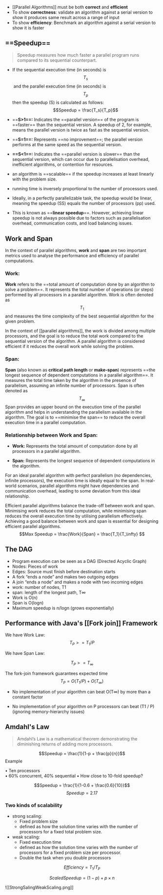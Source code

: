 - [[Parallel Algorithms]] must be both **correct** and **efficient**
- To show **correctness**: validate an algorithm against a serial version to show it produces same result across a range of input
- To show **efficiency**: Benchmark an algorithm against a serial version to show it is faster

## ==Speedup==

>Speedup measures how much faster a parallel program runs compared to its sequential counterpart.

- If the sequential execution time (in seconds) is $$T_s$$​ and the parallel execution time (in seconds) is $$T_p$$​then the speedup (S) is calculated as follows:
$$Speedup = \frac{T_s}{T_p}$$
- ==**S>1==:** Indicates the ==parallel version== of the program is ==faster== than the sequential version. A speedup of 2, for example, means the parallel version is twice as fast as the sequential version.
    
- ==**S=1==:** Represents ==no improvement==; the parallel version performs at the same speed as the sequential version.
    
- **==S<1==:** Indicates the ==parallel version is slower== than the sequential version, which can occur due to parallelisation overhead, inefficient algorithms, or contention for resources.

- an algorithm is ==scalable== if the speedup increases at least linearly with the problem size.
- running time is inversely proportional to the number of processors used.

- Ideally, in a perfectly parallelizable task, the speedup would be linear, meaning the speedup (SS) equals the number of processors (pp) used. 

- This is known as ==**linear speedup**==. However, achieving linear speedup is not always possible due to factors such as parallelisation overhead, communication costs, and load balancing issues.

## Work and Span

In the context of parallel algorithms, **work** and **span** are two important metrics used to analyse the performance and efficiency of parallel computations.

### Work:

**Work** refers to the ==total amount of computation done by an algorithm to solve a problem==. It represents the total number of operations (or steps) performed by all processors in a parallel algorithm. Work is often denoted as $$T_1$$ and measures the time complexity of the best sequential algorithm for the given problem.

In the context of [[parallel algorithms]], the work is divided among multiple processors, and the goal is to reduce the total work compared to the sequential version of the algorithm. A parallel algorithm is considered efficient if it reduces the overall work while solving the problem.

### Span:

**Span** (also known as **critical path length** or **make-span**) represents ==the longest sequence of dependent computations in a parallel algorithm==. It measures the total time taken by the algorithm in the presence of parallelism, assuming an infinite number of processors. Span is often denoted as $$T_\infty$$
Span provides an upper bound on the execution time of the parallel algorithm and helps in understanding the parallelism available in the algorithm. The goal is to ==minimise the span== to reduce the overall execution time in a parallel computation.

### Relationship between Work and Span:

- **Work:** Represents the total amount of computation done by all processors in a parallel algorithm.
  
- **Span:** Represents the longest sequence of dependent computations in the algorithm.

For an ideal parallel algorithm with perfect parallelism (no dependencies, infinite processors), the execution time is ideally equal to the span. In real-world scenarios, parallel algorithms might have dependencies and communication overhead, leading to some deviation from this ideal relationship.

Efficient parallel algorithms balance the trade-off between work and span. Minimising work reduces the total computation, while minimising span reduces the overall execution time by utilising parallelism effectively. Achieving a good balance between work and span is essential for designing efficient parallel algorithms.
$$Max Speedup = \frac{Work}{Span} = \frac{T_1}{T_\infty} 
$$
## The DAG

- Program execution can be seen as a DAG (Directed Acyclic Graph)
- Nodes: Pieces of work  
- Edges: Source must finish before destination starts
- A fork “ends a node” and makes two outgoing edges
- A join “ends a node” and makes a node with two incoming edges
- work: number of nodes, T1
- span: length of the longest path, T∞ 
- Work is O(n)  
- Span is O(logn)  
- Maximum speedup is n/logn (grows exponentially)

## Performance with Java's [[Fork join]] Framework

We have Work Law:
$$
T_P>=T_1 /P
$$

We have Span Law:

$$
T_P >= T_\infty
$$


The fork-join framework guarantees expected time
$$T_P =O(T_1 /P)+O(T_\infty)$$

- No implementation of your algorithm can beat O(T∞) by more than a constant factor

- No implementation of your algorithm on P processors can beat (T1 / P) (ignoring memory-hierarchy issues)

## Amdahl's Law

>Amdahl’s Law is a mathematical theorem demonstrating the diminishing returns of adding more processors.

$$Speedup = \frac{1}{1-p + \frac{p}{n}}$$
Example

• Ten processors  
• 60% concurrent, 40% sequential • How close to 10-fold speedup?

$$Speedup = \frac{1}{1-0.6 + \frac{0.6}{10}}$$
$$Speedup = 2.17$$
### Two kinds of scalability

- strong scaling:
	- Fixed problem size
	- defined as how the solution time varies with the number of processors for a fixed total problem size.
- weak scaling:  
	- Fixed execution time
	- defined as how the solution time varies with the number of processors for a fixed problem size per processor.
	- Double the task when you double processors

$$Efficiency=T_1/T_P$$

$$Scaled Speedup= (1-p) + p × n$$

![[StrongSalingWeakScaling.png]]

